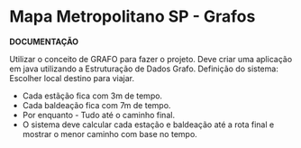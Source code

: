 # Mapa Metropolitano SP - Grafos

**DOCUMENTAÇÃO**

Utilizar o conceito de GRAFO para fazer o projeto. Deve criar uma aplicação em java utilizando a Estruturação de Dados Grafo.
Definição do sistema: Escolher local destino para viajar.

- Cada estãção fica com 3m de tempo.
- Cada baldeação fica com 7m de tempo.
- Por enquanto - Tudo até o caminho final.
- O sistema deve calcular cada estação e baldeação até a rota final e mostrar o menor caminho com base no tempo.
